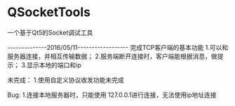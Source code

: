 # QSocketTools
一个基于Qt5的Socket调试工具

--------------2016/05/11------------------
完成TCP客户端的基本功能
1.可以和服务器连接，并相互传输数据；
2.服务端断开连接时，客户端能根据消息，做提示；
3.显示本地的端口和ip

未完成：
1.使用自定义协议收发功能未完成

Bug:
1.连接本地服务器时，只能使用 127.0.0.1进行连接，无法使用ip地址连接
